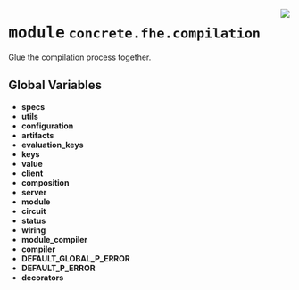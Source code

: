 <!-- markdownlint-disable -->

<a href="../../frontends/concrete-python/concrete/fhe/compilation/__init__.py#L0"><img align="right" style="float:right;" src="https://img.shields.io/badge/-source-cccccc?style=flat-square"></a>

# <kbd>module</kbd> `concrete.fhe.compilation`
Glue the compilation process together. 

**Global Variables**
---------------
- **specs**
- **utils**
- **configuration**
- **artifacts**
- **evaluation_keys**
- **keys**
- **value**
- **client**
- **composition**
- **server**
- **module**
- **circuit**
- **status**
- **wiring**
- **module_compiler**
- **compiler**
- **DEFAULT_GLOBAL_P_ERROR**
- **DEFAULT_P_ERROR**
- **decorators**


